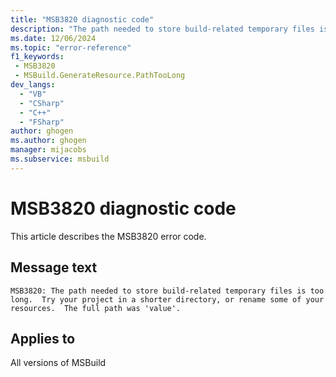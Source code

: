 ```yaml
---
title: "MSB3820 diagnostic code"
description: "The path needed to store build-related temporary files is too long.  Try your project in a shorter directory, or rename some of your resources.  The full path was 'value'."
ms.date: 12/06/2024
ms.topic: "error-reference"
f1_keywords:
 - MSB3820
 - MSBuild.GenerateResource.PathTooLong
dev_langs:
  - "VB"
  - "CSharp"
  - "C++"
  - "FSharp"
author: ghogen
ms.author: ghogen
manager: mijacobs
ms.subservice: msbuild
---
```


# MSB3820 diagnostic code

<!-- :::ErrorDefinitionDescription::: -->
<!-- :::editable-content name="introDescription"::: -->
This article describes the MSB3820 error code.
<!-- :::editable-content-end::: -->

## Message text

```output
MSB3820: The path needed to store build-related temporary files is too long.  Try your project in a shorter directory, or rename some of your resources.  The full path was 'value'.
```

<!-- :::editable-content name="postOutputDescription"::: -->
<!--
{StrBegin="MSB3820: "}
-->
<!-- :::editable-content-end::: -->
<!-- :::ErrorDefinitionDescription-end::: -->

## Applies to

All versions of MSBuild
